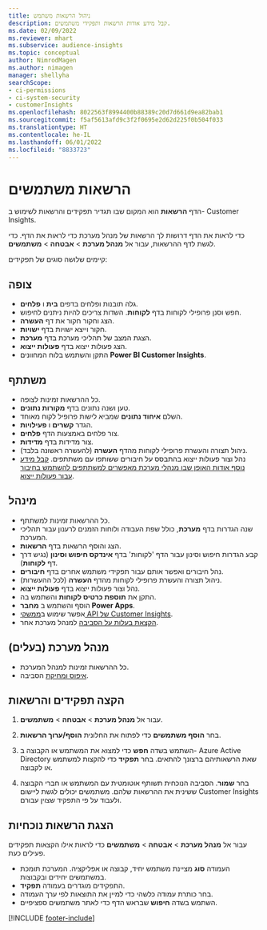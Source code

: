 ```yaml
---
title: ניהול הרשאות משתמש
description: קבל מידע אודות הרשאות ותפקידי משתמשים.
ms.date: 02/09/2022
ms.reviewer: mhart
ms.subservice: audience-insights
ms.topic: conceptual
author: NimrodMagen
ms.author: nimagen
manager: shellyha
searchScope:
- ci-permissions
- ci-system-security
- customerInsights
ms.openlocfilehash: 8022563f8994400b88389c20d7d661d9ea82bab1
ms.sourcegitcommit: f5af5613afd9c3f2f0695e2d62d225f0b504f033
ms.translationtype: HT
ms.contentlocale: he-IL
ms.lasthandoff: 06/01/2022
ms.locfileid: "8833723"
---
```

# <a name="user-permissions"></a>הרשאות משתמשים

הדף **הרשאות** הוא המקום שבו תגדיר תפקידים והרשאות לשימוש ב- Customer Insights.

כדי לראות את הדף דרושות לך הרשאות של מנהל מערכת כדי לראות את הדף. כדי לגשת לדף ההרשאות, עבור אל **מנהל מערכת** > **אבטחה** > **משתמשים**.

קיימים שלושה סוגים של תפקידים:

## <a name="viewer"></a>צופה

- גלה תובנות ופלחים בדפים **בית** ו **פלחים**.
- חפש וסנן פרופילי לקוחות בדף **לקוחות**. השדות צריכים להיות ניתנים לחיפוש.
- הצג וחקור חקור את דף **העשרה**.
- חקור וייצא ישויות בדף **ישויות**.
- הצגת המצב של תהליכי מערכת בדף **מערכת**.
- הצג פעולות ייצוא בדף **פעולות ייצוא**.
- התקן והשתמש בלוח המחוונים **Power BI Customer Insights**.

## <a name="contributor"></a>משתתף

- כל ההרשאות זמינות לצופה.
- טען ושנה נתונים בדף **מקורות נתונים**.
- השלם **איחוד נתונים** שמביא לישות פרופיל לקוח מאוחד.
- הגדר **קשרים** ו **פעילויות**.
- צור פלחים באמצעות הדף **פלחים**.
- צור מדידות בדף **מדידות**.
- ניהול תצורה והעשרת פרופילי לקוחות מהדף **העשרה** (להעשרה ראשונה בלבד).
- נהל וצור פעולות ייצוא בהתבסס על חיבורים ששותפו עם משתתפים. [קבל מידע נוסף אודות האופן שבו מנהלי מערכת מאפשרים למשתתפים להשתמש בחיבור עבור פעולות ייצוא](connections.md#allow-contributors-to-use-a-connection-for-exports).

## <a name="admin"></a>מינהל

- כל ההרשאות זמינות למשתתף.
- שנה הגדרות בדף **מערכת**, כולל שפת העבודה ולוחות הזמנים לרענון עבור תהליכי המערכת.
- הצג והוסף הרשאות בדף **הרשאות**.
- קבע הגדרות חיפוש וסינון עבור הדף 'לקוחות' בדף **אינדקס חיפוש וסינון** (נגיש דרך דף **לקוחות**).
- נהל חיבורים ואפשר אותם עבור תפקידי משתמש אחרים בדף **חיבורים**.
- ניהול תצורה והעשרת פרופילי לקוחות מהדף **העשרה** (לכל ההעשרות).
- נהל וצור פעולות ייצוא בדף **פעולות ייצוא**.
- התקן את **תוספת כרטיס לקוחות** והשתמש בה.
- הוסף והשתמש ב **מחבר Power Apps**.
- אפשר שימוש ב[ממשקי API של Customer Insights](apis.md).
- [הקצאת בעלות על הסביבה](manage-environments.md#change-the-owner-of-an-environment) למנהל מערכת אחר.

## <a name="admin-owner"></a>מנהל מערכת (בעלים)

- כל ההרשאות זמינות למנהל המערכת.
- [איפוס ומחיקת](manage-environments.md#reset-an-existing-environment-preview) הסביבה.

## <a name="assign-roles-and-permissions"></a>הקצה תפקידים והרשאות

1. עבור אל **מנהל מערכת** > **אבטחה** > **משתמשים**.

1. בחר **הוסף משתמשים** כדי לפתוח את החלונית **הוסף/ערוך הרשאות**.

1. השתמש בשדה **חפש** כדי למצוא את המשתמש או הקבוצה ב- Azure Active Directory שאת הרשאותיהם ברצונך להתאים. בחר **תפקיד** כדי להקצות למשתמש או לקבוצה.

1. בחר **שמור**. הסביבה הנוכחית תשותף אוטומטית עם המשתמש או חברי הקבוצה ששינית את ההרשאות שלהם. משתמשים יכולים לגשת ליישום Customer Insights ולעבוד על פי התפקיד שצוין עבורם.

## <a name="view-current-permissions"></a>הצגת הרשאות נוכחיות

עבור אל **מנהל מערכת** > **אבטחה** > **משתמשים** כדי לראות אילו הקצאות תפקידים פעילים כעת.

- העמודה **סוג** מציינת משתמש יחיד, קבוצה או אפליקציה. המערכת תומכת במשתמשים יחידים ובקבוצות.
- התפקידים מוגדרים בעמודה **תפקיד**.
- בחר כותרת עמודה כלשהי כדי למיין את התוצאות לפי ערך העמודה.
- השתמש בשדה **חיפוש** שבראש הדף כדי לאתר משתמשים ספציפיים.


[!INCLUDE [footer-include](includes/footer-banner.md)]
